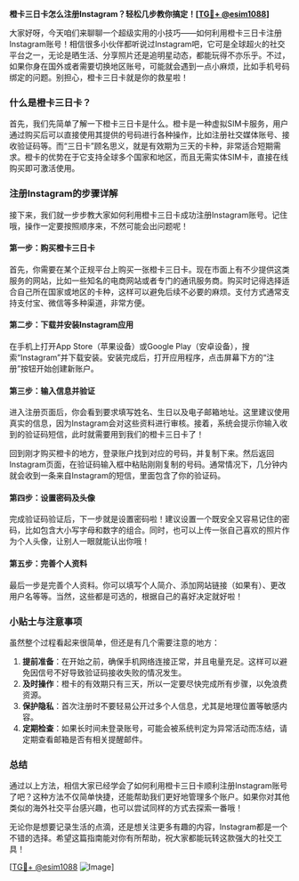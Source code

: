 **橙卡三日卡怎么注册Instagram？轻松几步教你搞定！[[TG💪+ @esim1088](https://t.me/s/esim1088)]**

大家好呀，今天咱们来聊聊一个超级实用的小技巧——如何利用橙卡三日卡注册Instagram账号！相信很多小伙伴都听说过Instagram吧，它可是全球超火的社交平台之一，无论是晒生活、分享照片还是追明星动态，都能玩得不亦乐乎。不过，如果你身在国外或者需要切换地区账号，可能就会遇到一点小麻烦，比如手机号码绑定的问题。别担心，橙卡三日卡就是你的救星啦！

### 什么是橙卡三日卡？

首先，我们先简单了解一下橙卡三日卡是什么。橙卡是一种虚拟SIM卡服务，用户通过购买后可以直接使用其提供的号码进行各种操作，比如注册社交媒体账号、接收验证码等。而“三日卡”顾名思义，就是有效期为三天的卡种，非常适合短期需求。橙卡的优势在于它支持全球多个国家和地区，而且无需实体SIM卡，直接在线购买即可激活使用。

### 注册Instagram的步骤详解

接下来，我们就一步步教大家如何利用橙卡三日卡成功注册Instagram账号。记住哦，操作一定要按照顺序来，不然可能会出问题呢！

#### 第一步：购买橙卡三日卡
首先，你需要在某个正规平台上购买一张橙卡三日卡。现在市面上有不少提供这类服务的网站，比如一些知名的电商网站或者专门的通讯服务商。购买时记得选择适合自己所在国家或地区的卡种，这样可以避免后续不必要的麻烦。支付方式通常支持支付宝、微信等多种渠道，非常方便。

#### 第二步：下载并安装Instagram应用
在手机上打开App Store（苹果设备）或Google Play（安卓设备），搜索“Instagram”并下载安装。安装完成后，打开应用程序，点击屏幕下方的“注册”按钮开始创建新账户。

#### 第三步：输入信息并验证
进入注册页面后，你会看到要求填写姓名、生日以及电子邮箱地址。这里建议使用真实的信息，因为Instagram会对这些资料进行审核。接着，系统会提示你输入收到的验证码短信，此时就需要用到我们的橙卡三日卡了！

回到刚才购买橙卡的地方，登录账户找到对应的号码，并复制下来。然后返回Instagram页面，在验证码输入框中粘贴刚刚复制的号码。通常情况下，几分钟内就会收到一条来自Instagram的短信，里面包含了你的验证码。

#### 第四步：设置密码及头像
完成验证码验证后，下一步就是设置密码啦！建议设置一个既安全又容易记住的密码，比如包含大小写字母和数字的组合。同时，也可以上传一张自己喜欢的照片作为个人头像，让别人一眼就能认出你哦！

#### 第五步：完善个人资料
最后一步是完善个人资料。你可以填写个人简介、添加网站链接（如果有）、更改用户名等等。当然，这些都是可选的，根据自己的喜好决定就好啦！

### 小贴士与注意事项

虽然整个过程看起来很简单，但还是有几个需要注意的地方：

1. **提前准备**：在开始之前，确保手机网络连接正常，并且电量充足。这样可以避免因信号不好导致验证码接收失败的情况发生。
2. **及时操作**：橙卡的有效期只有三天，所以一定要尽快完成所有步骤，以免浪费资源。
3. **保护隐私**：首次注册时不要轻易公开过多个人信息，尤其是地理位置等敏感内容。
4. **定期检查**：如果长时间未登录账号，可能会被系统判定为异常活动而冻结，请定期查看邮箱是否有相关提醒邮件。

### 总结

通过以上方法，相信大家已经学会了如何利用橙卡三日卡顺利注册Instagram账号了吧？这种方法不仅简单快捷，还能帮助我们更好地管理多个账户。如果你对其他类似的海外社交平台感兴趣，也可以尝试同样的方式去探索一番哦！

无论你是想要记录生活的点滴，还是想关注更多有趣的内容，Instagram都是一个不错的选择。希望这篇指南能对你有所帮助，祝大家都能玩转这款强大的社交工具！

[[TG💪+ @esim1088](https://t.me/s/esim1088) ![Image](https://i.postimg.cc/4NQfJmqS/Snipaste-2025-05-13-00-14-12.png)]